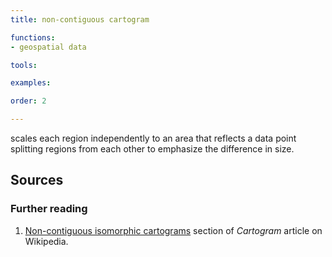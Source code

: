 ```yaml
---
title: non-contiguous cartogram

functions:
- geospatial data

tools:

examples:

order: 2

---
```


scales each region independently to an area that reflects a data point splitting regions from each other to emphasize the difference in size.

<!--more-->

## Sources

### Further reading
1. [Non-contiguous isomorphic cartograms](https://en.wikipedia.org/wiki/Cartogram#Non-contiguous_isomorphic_cartograms) section of *Cartogram* article on Wikipedia.
